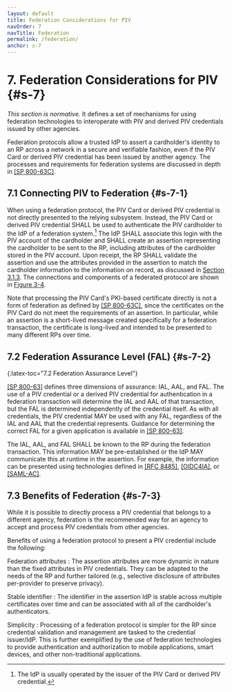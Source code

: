 ```yaml
---
layout: default
title: Federation Considerations for PIV
navOrder: 7
navTitle: Federation
permalink: /federation/
anchor: s-7
---
```


# 7. Federation Considerations for PIV {#s-7}

_This section is normative._ It defines a set of mechanisms for using federation technologies to 
interoperate with PIV and derived PIV credentials issued by other agencies.

Federation protocols allow a trusted IdP to assert a cardholder's identity to an RP across a network in a secure and verifiable fashion, even if the PIV Card or derived PIV credential has been issued by another agency. The processes and requirements for federation systems are discussed in depth in [[SP 800-63C]](../_Appendix/references.md#ref-SP-800-63C). 

## 7.1 Connecting PIV to Federation {#s-7-1}

When using a federation protocol, the PIV Card or derived PIV credential is not directly presented to the relying subsystem. Instead, the PIV Card or derived PIV credential SHALL be used to authenticate the PIV cardholder to the IdP of a federation system.[^issuer] The IdP SHALL associate this login with the PIV account of the cardholder and SHALL create an assertion representing the cardholder to be sent to the RP, including attributes of the cardholder stored in the PIV account. Upon receipt, the RP SHALL validate the assertion and use the attributes provided in the assertion to match the cardholder information to the information on record, as discussed in [Section 3.1.3](system.md#s-3-1-3). The connections and components of a federated protocol are shown in [Figure 3-4](system.md#fig-3-4).

Note that processing the PIV Card's PKI-based certificate directly is not a form of federation as defined by [[SP 800-63C]](../_Appendix/references.md#ref-SP-800-63C), since the certificates on the PIV Card do not meet the requirements of an assertion. In particular, while an assertion is a short-lived message created specifically for a federation transaction, the certificate is long-lived and intended to be presented to many different RPs over time.

[^issuer]: The IdP is usually operated by the issuer of the PIV Card or derived PIV credential.

## 7.2 Federation Assurance Level (FAL) {#s-7-2}
{:latex-toc="7.2 Federation Assurance Level"}

[[SP 800-63]](../_Appendix/references.md#ref-SP-800-63) defines three dimensions of assurance: IAL, AAL, and FAL. The use of a PIV credential or a derived PIV credential for authentication in a federation transaction will determine the IAL and AAL of that transaction, but the FAL is determined independently of the credential itself. As with all credentials, the PIV credential MAY be used with any FAL, regardless of the IAL and AAL that the credential represents. Guidance for determining the correct FAL for a given application is available in [[SP 800-63]](../_Appendix/references.md#ref-SP-800-63).

The IAL, AAL, and FAL SHALL be known to the RP during the federation transaction. This information MAY be pre-established or the IdP MAY communicate this at runtime in the assertion. For example, the information can be presented using technologies defined in [[RFC 8485]](../_Appendix/references.md#ref-RFC8485), [[OIDC4IA]](../_Appendix/references.md#ref-OIDC4IA), or [[SAML-AC]](../_Appendix/references.md#ref-SAML-AC).

## 7.3 Benefits of Federation {#s-7-3}

While it is possible to directly process a PIV credential that belongs to a different agency, federation is the recommended way for an agency to accept and process PIV credentials from other agencies.

Benefits of using a federation protocol to present a PIV credential include the following:

Federation attributes
: The assertion attributes are more dynamic in nature than the fixed attributes in PIV credentials. They can be adapted to the needs of the RP and further tailored (e.g., selective disclosure of attributes per-provider to preserve privacy). 

Stable identifier
: The identifier in the assertion IdP is stable across multiple certificates over time and can be associated with all of the cardholder's authenticators.

Simplicity
: Processing of a federation protocol is simpler for the RP since credential validation and management are tasked to the credential issuer/IdP. This is further exemplified by the use of federation technologies to provide authentication and authorization to mobile applications, smart devices, and other non-traditional applications. 
